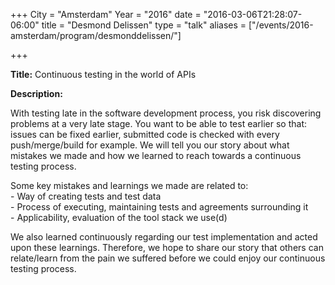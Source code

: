 +++
City = "Amsterdam"
Year = "2016"
date = "2016-03-06T21:28:07-06:00"
title = "Desmond Delissen"
type = "talk"
aliases = ["/events/2016-amsterdam/program/desmonddelissen/"]

+++

<div class="span-15  ">
  <div class="span-15  last ">
  <p><strong>Title:</strong>
Continuous testing in the world of APIs
</p>

<p><strong>Description:</strong></p>

<p>With testing late in the software development process, you risk discovering problems at a very late stage. You want to be able to test earlier so that: issues can be fixed earlier, submitted code is checked with every push/merge/build for example. We will tell you our story about what mistakes we made and how we learned to reach towards a continuous testing process.</P

<p>
 Some key mistakes and learnings we made are related to: <br />
 - Way of creating tests and test data <br />
 - Process of executing, maintaining tests and agreements surrounding it <br />
 - Applicability, evaluation of the tool stack we use(d) <br />
 </p>

 <p>We also learned continuously regarding our test implementation and acted upon these learnings. Therefore, we hope to share our story that others can relate/learn from the pain we suffered before we could enjoy our continuous testing process.</p>


  </div>
</div>
